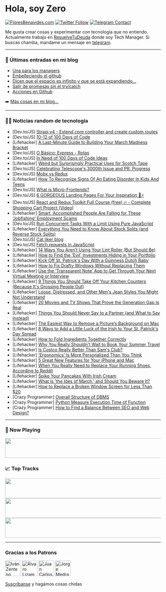 # Hola, soy Zero

[![FloresBenavides.com](https://img.shields.io/website?down_message=oops&label=MiBlog&style=for-the-badge&up_message=online&url=https%3A%2F%2Ffloresbenavides.com)](https://floresbenavides.com) [![Twitter Follow](https://img.shields.io/twitter/follow/ZeroDragon?color=%231DA1F2&label=Follow&logo=twitter&logoColor=ffffff&style=for-the-badge)](https://twitter.com/zerodragon) [![Telegram Contact](https://img.shields.io/badge/escr%C3%ADbeme-ZeroDragon-%2326A5E4?style=for-the-badge&logo=telegram)](https://t.me/zerodragon)

Me gusta crear cosas y experimentar con tecnología que no entiendo.
Actualmente trabajo en [ResuelveTuDeuda](http://github.com/resuelve) donde soy Tech Manager.
Si buscas chamba, mandame un mensaje en [telegram](https://t.me/zerodragon).

---

### 📕 Últimas entradas en mi blog
<!-- BLOG-POST-LIST:START -->
- [Una para los managers](https://floresbenavides.com/una-para-los-managers/)
- [Embelleciendo el github](https://floresbenavides.com/embelleciendo-el-github/)
- [Dicen que el espacio es infinito y que se está expandiendo…](https://floresbenavides.com/dicen-que-el-espacio-es-infinito-y-que-se-esta-expandiendo/)
- [Salir de promesas sin el try/catch](https://floresbenavides.com/salir-de-promesas-sin-el-try-catch/)
- [Acciones en Github](https://floresbenavides.com/acciones-en-github/)
<!-- BLOG-POST-LIST:END -->

➡️ [Más cosas en mi blog...](https://floresbenavides.com)

---

### 👨‍💻 Noticias random de tecnología
<!-- TECH-POSTS:START -->
- [Dev.to/JS] [Strapi v4 - Extend core controller and create custom routes](https://dev.to/justinkarso/strapi-v4-extend-core-controller-and-create-custom-routes-18kc)
- [Dev.to/JS] [10-12 of 100 Days of Code](https://dev.to/nkemdev/10-12-of-100-days-of-code-4jkf)
- [Lifehacker] [A Last-Minute Guide to Building Your March Madness Bracket](https://lifehacker.com/a-last-minute-guide-to-building-your-march-madness-brac-1848663607)
- [Dev.to/JS] [O Básico: Express - Rotas](https://dev.to/gabrielhsilvestre/o-basico-express-rotas-4i70)
- [Dev.to/JS] [In Need of 100 Days of Code Ideas](https://dev.to/tmchuynh/in-need-of-100-days-of-code-ideas-4g81)
- [Lifehacker] [Weird but Surprisingly Practical Uses for Scotch Tape](https://lifehacker.com/weird-but-practical-ways-you-arent-using-scotch-tape-1848662336)
- [Dev.to/JS] [Celebrating Telescope&#39;s 3000th Issue and PR: Progress](https://dev.to/belokond/celebrating-telescopes-3000th-issue-and-pr-progress-3p27)
- [Dev.to/JS] [Mobx vs Redux](https://dev.to/hshoja/mobx-vs-redux-1nh4)
- [Lifehacker] [How To Recognize Signs Of An Eating Disorder In Kids And Teens](https://lifehacker.com/how-to-recognize-signs-of-an-eating-disorder-in-kids-an-1848651214)
- [Dev.to/JS] [What is Micro-Frontends?](https://dev.to/hshoja/what-is-micro-frontends-3end)
- [Dev.to/JS] [6 GORGEOUS Landing Pages For Your Inspiration 🤩⚡](https://dev.to/bestofstuff/6-gorgeous-landing-pages-for-your-inspiration-5b4c)
- [Dev.to/JS] [React and Redux Toolkit Full Course &lpar;free&rpar; 🔥 - Complete Shopping Cart Project &lpar;Video&rpar;](https://dev.to/chaoocharles/react-and-redux-toolkit-full-course-free-complete-shopping-cart-project-video-4egi)
- [Lifehacker] [Smart, Accomplished People Are Falling for These ‘Jobfishing’ Employment Scams](https://lifehacker.com/smart-accomplished-people-are-falling-for-these-jobfi-1848661295)
- [Dev.to/JS] [Run Concurrent Tasks With a Limit Using Pure JavaScript](https://dev.to/maximization/run-concurrent-tasks-with-a-limit-using-pure-javascript-3g8)
- [Lifehacker] [Everything You Need to Know About Stock Splits &lpar;and Reverse Stock Splits&rpar;](https://lifehacker.com/everything-you-need-to-know-about-stock-splits-and-rev-1848661571)
- [Dev.to/JS] [Cat liker blog](https://dev.to/sulfranc/cat-liker-blog-13kp)
- [Dev.to/JS] [Fetch requests in JavaScript](https://dev.to/victoriaehrbar/fetch-requests-in-javascript-22c1)
- [Lifehacker] [14 Ways You Aren’t Using Your Lint Roller &lpar;But Should Be&rpar;](https://lifehacker.com/14-ways-you-aren-t-using-your-lint-roller-but-should-b-1848643708)
- [Lifehacker] [How to Find the &#39;Evil&#39; Investments Hiding in Your Portfolio](https://lifehacker.com/how-to-find-the-evil-investments-hiding-in-your-portfol-1848661271)
- [Lifehacker] [Kick Off St. Patrick&#39;s Day With a Guinness Dutch Baby](https://lifehacker.com/kick-off-st-patricks-day-with-a-guinness-dutch-baby-1848658965)
- [Lifehacker] [How to Fix Drafty Windows Without Replacing Them](https://lifehacker.com/how-to-fix-drafty-windows-without-replacing-them-1848653286)
- [Lifehacker] [Use the ‘Transparent Note’ App to Get Through Your Next Virtual Meeting or Interview](https://lifehacker.com/use-the-transparent-note-app-to-get-through-your-next-1848660749)
- [Lifehacker] [9 Things You Should Take Off Your Kitchen Counters &lpar;Because It&#39;s Grossing People Out&rpar;](https://lifehacker.com/9-things-you-should-take-off-your-kitchen-counters-bec-1848657160)
- [Lifehacker] [Loose, Distressed, and Other Men&#39;s Jean Styles You Might Not Understand](https://lifehacker.com/loose-distressed-and-other-mens-jean-styles-you-might-1848660578)
- [Lifehacker] [20 Movies and TV Shows That Prove the Generation Gap Is Real](https://lifehacker.com/20-movies-and-tv-shows-that-prove-the-generation-gap-is-1848654593)
- [Lifehacker] [Things You Should Never Say to a Partner &lpar;and What to Say Instead&rpar;](https://lifehacker.com/things-you-should-never-say-to-a-partner-and-what-to-s-1848655032)
- [Lifehacker] [The Easiest Way to Remove a Picture’s Background on Mac](https://lifehacker.com/the-easiest-way-to-remove-a-picture-s-background-on-mac-1848654661)
- [Lifehacker] [8 Ways to Add a Little Luck of the Irish to Your St. Patrick&#39;s Day Spread](https://lifehacker.com/8-ways-to-add-a-little-luck-of-the-irish-to-your-st-pa-1848657628)
- [Lifehacker] [How to Fold Ingredients Together Correctly](https://lifehacker.com/how-to-fold-ingredients-together-correctly-1848657034)
- [Lifehacker] [Why You Really Shouldn’t Wait to Book Your Summer Travel](https://lifehacker.com/why-you-really-shouldn-t-wait-to-book-your-summer-trave-1848656739)
- [Lifehacker] [Is Costco Really Better Than Sam&#39;s Club?](https://lifehacker.com/is-costco-really-better-than-sams-club-1848657162)
- [Lifehacker] [&#39;Ergonomics’ Is More Personalized Than You Think](https://lifehacker.com/ergonomics-is-more-personalized-than-you-think-1848655842)
- [Lifehacker] [5 Great New Features for Your iPhone and Mac](https://lifehacker.com/5-great-new-features-for-your-iphone-and-mac-1848656725)
- [Lifehacker] [When You Really Need to Replace Your Running Shoes, According to Reddit](https://lifehacker.com/when-you-really-need-to-replace-your-running-shoes-acc-1848654849)
- [Lifehacker] [Spike Your Pancakes With Irish Cream](https://lifehacker.com/spike-your-pancakes-with-irish-cream-1848656004)
- [Lifehacker] [What Is &#39;the Ides of March,&#39; and Should You Beware It?](https://lifehacker.com/what-is-the-ides-of-march-and-should-you-beware-it-1848656017)
- [Lifehacker] [How to Replace a Broken Window Screen for Less Than $20](https://lifehacker.com/how-to-replace-a-broken-window-screen-for-less-than-20-1848653405)
- [Crazy Programmer] [Overall Structure of DBMS](https://www.thecrazyprogrammer.com/2022/03/structure-of-dbms.html)
- [Crazy Programmer] [Python Measure Execution Time of Function](https://www.thecrazyprogrammer.com/2022/03/python-measure-execution-time.html)
- [Crazy Programmer] [How to Find a Balance Between SEO and Web Design?](https://www.thecrazyprogrammer.com/2022/03/how-to-find-a-balance-between-seo-and-web-design.html)<!-- TECH-POSTS:END -->

---

### 🎵 Now Playing
<a href="https://spotify-now-playing-dun.vercel.app/now-playing?open"><img src="https://spotify-now-playing-dun.vercel.app/now-playing" width="540" height="64"></a>

### 📈 Top Tracks
<a href="https://spotify-now-playing-dun.vercel.app/top-tracks?i=1&open"><img src="https://spotify-now-playing-dun.vercel.app/top-tracks?i=1" width="540" height="64"></a>
<a href="https://spotify-now-playing-dun.vercel.app/top-tracks?i=2&open"><img src="https://spotify-now-playing-dun.vercel.app/top-tracks?i=2" width="540" height="64"></a>
<a href="https://spotify-now-playing-dun.vercel.app/top-tracks?i=3&open"><img src="https://spotify-now-playing-dun.vercel.app/top-tracks?i=3" width="540" height="64"></a>

---

### Gracias a los Patrons
[<img src="https://avatars.githubusercontent.com/u/243380?v=4" alt="Iván Zenteno" width="50px">](https://github.com/k001) [<img src="https://avatars.githubusercontent.com/u/19955639?v=4" alt="Álvaro Lizama" width="50px">](https://github.com/alvarolizama) [<img src="https://avatars.githubusercontent.com/u/2718753?v=4" alt="Juan Carlos Ruiz" width="50px">](https://github.com/JuanCrg90) [<img src="https://avatars.githubusercontent.com/u/37025?v=4" alt="Jorge Medrano" width="50px">](https://github.com/h1pp1e) 

[Suscríbanse](https://www.patreon.com/zerodragon) y hagámos cosas chidas
